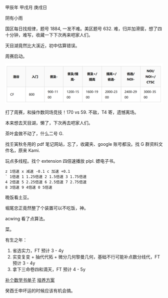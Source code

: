 甲辰年 甲戌月 庚戌日

阴有小雨

国区每日找规律，题号 1884, 一发不难。美区题号 632. 难，归并加滑窗，想了四十分钟，难写，收藏一下下次再来吧家人们。

天目湖竟然比大溪近，初中估算错误。

周赛启动。

![难度分对应](image.png)

打了周赛，和操作数同场竞技！170 vs 59. 不敌，T4 寄，遗憾离场。

本来想去天目湖，懒了，下次再去吧家人们。

茶叶盒做不动了，什么二号 G.

找壬寅秋冬用的 pdf 笔记网站，忘了，收藏夹、google 账号都没。找 G 群资料文件名，原来 Kami.

玩点多线程。找个 extension 四倍速播放 plpl. 嫖电子书。

```
z 1倍速 x 减速 -0.1 c 加速 +0.1
` 1倍速 1 1.25倍速 2 1.5倍速 3 1.75倍速
4 2倍速 5 2.25倍速 6 2.5倍速 7 2.75倍速
8 3倍速 9 4倍速 0 5倍速
```

晚饭看土豆。

堀尾忠正竟然整了个装置可以不吃饭，神。

acwing 看了点算法。

菜。

有生之年：

1. 省选实力，FT 预计 3 - 4y
2. 实变复变 + 抽代代拓 + 微分几何黎曼几何，基础不行可能补点数分线代，FT 预计 3 - 4y
3. 拿下三命卷四和滴天，FT 预计 4 - 5y

[补个数学书单子](https://blog.itdevwu.com/post/350/)
[培养方案](https://math.tsinghua.edu.cn/__local/6/33/97/E9CB10797F374B6624AF93E74E9_1D3042C6_3FCB5.pdf?e=.pdf)

癸酉壬申坏运的时候应该有机会搞。